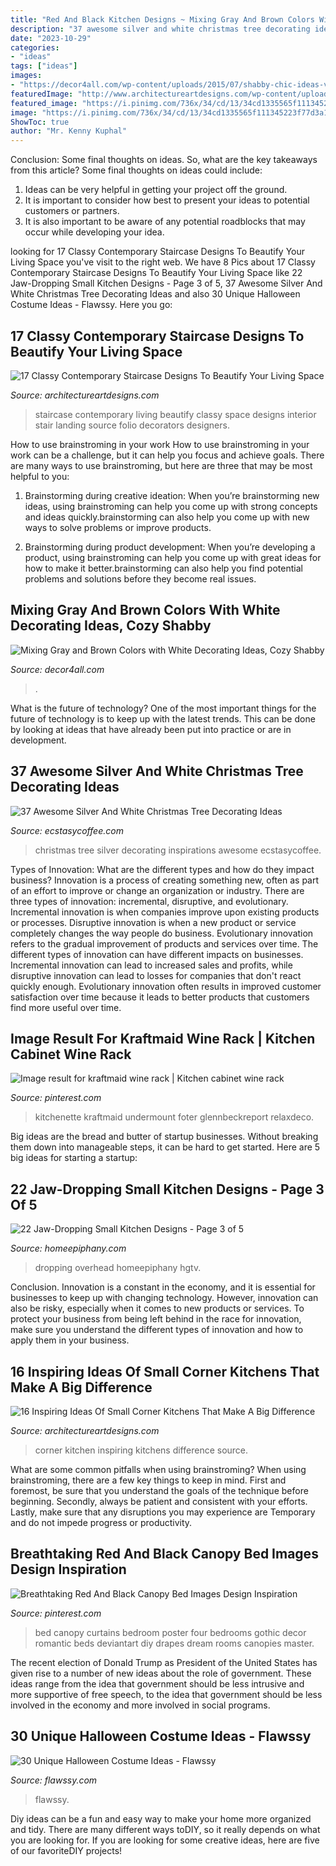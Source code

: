 ```yaml
---
title: "Red And Black Kitchen Designs ~ Mixing Gray And Brown Colors With White Decorating Ideas, Cozy Shabby"
description: "37 awesome silver and white christmas tree decorating ideas"
date: "2023-10-29"
categories:
- "ideas"
tags: ["ideas"]
images:
- "https://decor4all.com/wp-content/uploads/2015/07/shabby-chic-ideas-vintage-style-13.jpg"
featuredImage: "http://www.architectureartdesigns.com/wp-content/uploads/2017/02/15-8.jpg"
featured_image: "https://i.pinimg.com/736x/34/cd/13/34cd1335565f111345223f77d3a11ccc.jpg"
image: "https://i.pinimg.com/736x/34/cd/13/34cd1335565f111345223f77d3a11ccc.jpg"
ShowToc: true
author: "Mr. Kenny Kuphal"
---
```



Conclusion: Some final thoughts on ideas.
So, what are the key takeaways from this article?
Some final thoughts on ideas could include:
1. Ideas can be very helpful in getting your project off the ground.
2. It is important to consider how best to present your ideas to potential customers or partners.
3. It is also important to be aware of any potential roadblocks that may occur while developing your idea.

	

		
looking for 17 Classy Contemporary Staircase Designs To Beautify Your Living Space you've visit to the right web. We have 8 Pics about 17 Classy Contemporary Staircase Designs To Beautify Your Living Space like 22 Jaw-Dropping Small Kitchen Designs - Page 3 of 5, 37 Awesome Silver And White Christmas Tree Decorating Ideas and also 30 Unique Halloween Costume Ideas - Flawssy. Here you go:
		
    
## 17 Classy Contemporary Staircase Designs To Beautify Your Living Space

<img loading=lazy src="https://www.architectureartdesigns.com/wp-content/uploads/2016/06/10-41.jpg" onerror="this.onerror=null;this.src='https://tse2.mm.bing.net/th?id=OIP.3oWPcsHqCAECrfsk8XrL1wHaJL&amp;pid=15.1';" alt="17 Classy Contemporary Staircase Designs To Beautify Your Living Space">

_Source: architectureartdesigns.com_

>staircase contemporary living beautify classy space designs interior stair landing source folio decorators designers. 

	

How to use brainstroming in your work
How to use brainstroming in your work can be a challenge, but it can help you focus and achieve goals. There are many ways to use brainstroming, but here are three that may be most helpful to you:
1. Brainstorming during creative ideation: When you’re brainstorming new ideas, using brainstroming can help you come up with strong concepts and ideas quickly.brainstorming can also help you come up with new ways to solve problems or improve products.

2. Brainstorming during product development: When you’re developing a product, using brainstroming can help you come up with great ideas for how to make it better.brainstorming can also help you find potential problems and solutions before they become real issues.


    
## Mixing Gray And Brown Colors With White Decorating Ideas, Cozy Shabby

<img loading=lazy src="https://decor4all.com/wp-content/uploads/2015/07/shabby-chic-ideas-vintage-style-13.jpg" onerror="this.onerror=null;this.src='https://tse4.mm.bing.net/th?id=OIP.ZaVv5DIX_WuPl_QrBjOVqwHaJ3&amp;pid=15.1';" alt="Mixing Gray and Brown Colors with White Decorating Ideas, Cozy Shabby">

_Source: decor4all.com_

>. 

	

What is the future of technology?
One of the most important things for the future of technology is to keep up with the latest trends. This can be done by looking at ideas that have already been put into practice or are in development.

    
## 37 Awesome Silver And White Christmas Tree Decorating Ideas

<img loading=lazy src="http://i2.wp.com/www.ecstasycoffee.com/wp-content/uploads/2016/10/Silver-Sage-Christmas-Tree.jpg" onerror="this.onerror=null;this.src='https://tse3.mm.bing.net/th?id=OIP.sHyXDKL9umXU6t07tD4ugQHaOs&amp;pid=15.1';" alt="37 Awesome Silver And White Christmas Tree Decorating Ideas">

_Source: ecstasycoffee.com_

>christmas tree silver decorating inspirations awesome ecstasycoffee. 

	

Types of Innovation: What are the different types and how do they impact business?
Innovation is a process of creating something new, often as part of an effort to improve or change an organization or industry. There are three types of innovation: incremental, disruptive, and evolutionary. Incremental innovation is when companies improve upon existing products or processes. Disruptive innovation is when a new product or service completely changes the way people do business. Evolutionary innovation refers to the gradual improvement of products and services over time.
The different types of innovation can have different impacts on businesses. Incremental innovation can lead to increased sales and profits, while disruptive innovation can lead to losses for companies that don't react quickly enough. Evolutionary innovation often results in improved customer satisfaction over time because it leads to better products that customers find more useful over time.

    
## Image Result For Kraftmaid Wine Rack | Kitchen Cabinet Wine Rack

<img loading=lazy src="https://i.pinimg.com/736x/34/cd/13/34cd1335565f111345223f77d3a11ccc.jpg" onerror="this.onerror=null;this.src='https://tse3.mm.bing.net/th?id=OIP.Z4_BQd_zKwk2p4HpuNJ1QAHaLH&amp;pid=15.1';" alt="Image result for kraftmaid wine rack | Kitchen cabinet wine rack">

_Source: pinterest.com_

>kitchenette kraftmaid undermount foter glennbeckreport relaxdeco. 

	

Big ideas are the bread and butter of startup businesses. Without breaking them down into manageable steps, it can be hard to get started. Here are 5 big ideas for starting a startup: 

    
## 22 Jaw-Dropping Small Kitchen Designs - Page 3 Of 5

<img loading=lazy src="https://homeepiphany.com/wp-content/uploads/2015/10/22-Jaw-Dropping-Small-Kitchen-Designs-11.jpg" onerror="this.onerror=null;this.src='https://tse3.mm.bing.net/th?id=OIP.RJga-zYqzF6R9i5N3Ir4igHaJ3&amp;pid=15.1';" alt="22 Jaw-Dropping Small Kitchen Designs - Page 3 of 5">

_Source: homeepiphany.com_

>dropping overhead homeepiphany hgtv. 

	

Conclusion.
Innovation is a constant in the economy, and it is essential for businesses to keep up with changing technology. However, innovation can also be risky, especially when it comes to new products or services. To protect your business from being left behind in the race for innovation, make sure you understand the different types of innovation and how to apply them in your business.

    
## 16 Inspiring Ideas Of Small Corner Kitchens That Make A Big Difference

<img loading=lazy src="http://www.architectureartdesigns.com/wp-content/uploads/2017/02/15-8.jpg" onerror="this.onerror=null;this.src='https://tse2.mm.bing.net/th?id=OIP.ilBoGP6cHjXcq6XOqVCB1wAAAA&amp;pid=15.1';" alt="16 Inspiring Ideas Of Small Corner Kitchens That Make A Big Difference">

_Source: architectureartdesigns.com_

>corner kitchen inspiring kitchens difference source. 

	

What are some common pitfalls when using brainstroming?
When using brainstroming, there are a few key things to keep in mind. First and foremost, be sure that you understand the goals of the technique before beginning. Secondly, always be patient and consistent with your efforts. Lastly, make sure that any disruptions you may experience are Temporary and do not impede progress or productivity.

    
## Breathtaking Red And Black Canopy Bed Images Design Inspiration

<img loading=lazy src="https://i.pinimg.com/736x/79/b0/77/79b07770401552132e19101d9449bc00--black-canopy-beds-canopy-bed-curtains.jpg" onerror="this.onerror=null;this.src='https://tse2.mm.bing.net/th?id=OIP.KE2kU-zrYrfvvuw0ANy-zwHaLH&amp;pid=15.1';" alt="Breathtaking Red And Black Canopy Bed Images Design Inspiration">

_Source: pinterest.com_

>bed canopy curtains bedroom poster four bedrooms gothic decor romantic beds deviantart diy drapes dream rooms canopies master. 

	

The recent election of Donald Trump as President of the United States has given rise to a number of new ideas about the role of government. These ideas range from the idea that government should be less intrusive and more supportive of free speech, to the idea that government should be less involved in the economy and more involved in social programs.

    
## 30 Unique Halloween Costume Ideas - Flawssy

<img loading=lazy src="https://www.flawssy.com/wp-content/uploads/2016/05/Unique-Scary-Halloween-Costumes.jpg" onerror="this.onerror=null;this.src='https://tse3.mm.bing.net/th?id=OIP.0w8O2mJVVd2ykba_2d0R8gHaKm&amp;pid=15.1';" alt="30 Unique Halloween Costume Ideas - Flawssy">

_Source: flawssy.com_

>flawssy. 

	

Diy ideas can be a fun and easy way to make your home more organized and tidy. There are many different ways toDIY, so it really depends on what you are looking for. If you are looking for some creative ideas, here are five of our favoriteDIY projects!

